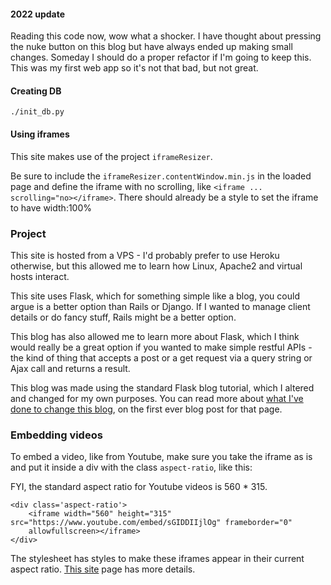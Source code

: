 #### 2022 update

Reading this code now, wow what a shocker. I have thought about pressing the nuke button on this blog but have always ended up making small changes. Someday I should do a proper refactor if I'm going to keep this. This was my first web app so it's not that bad, but not great.

#### Creating DB

`./init_db.py`

#### Using iframes

This site makes use of the project `iframeResizer`. 

Be sure to include the `iframeResizer.contentWindow.min.js` in the loaded page and define the iframe with no scrolling, like ```<iframe ... scrolling="no></iframe>```. There should already be a style to set the iframe to have width:100%

### Project

This site is hosted from a VPS - I'd probably prefer to use Heroku otherwise, but this allowed me to learn how Linux, Apache2 and virtual hosts interact.

This site uses Flask, which for something simple like a blog, you could argue is a better option than Rails or Django. If I wanted to manage client details or do fancy stuff, Rails might be a better option.

This blog has also allowed me to learn more about Flask, which I think would really be a great option if you wanted to make simple restful APIs - the kind of thing that accepts a post or a get request via a query string or Ajax call and returns a result.

This blog was made using the standard Flask blog tutorial, which I altered and changed for my own purposes. You can read more about [what I've done to change this blog](http://www.jason-thomas.xyz/post?postNum=0), on the first ever blog post for that page.

### Embedding videos

To embed a video, like from Youtube, make sure you take the iframe as is and put it inside a div with the class `aspect-ratio`, like this:

FYI, the standard aspect ratio for Youtube videos is 560 * 315.

    <div class='aspect-ratio'>
        <iframe width="560" height="315" src="https://www.youtube.com/embed/sGIDDIIjlOg" frameborder="0"
        allowfullscreen></iframe>
    </div>

The stylesheet has styles to make these iframes appear in their current aspect ratio. [This site](https://fettblog.eu/blog/2013/06/16/preserving-aspect-ratio-for-embedded-iframes/) page has more details.
